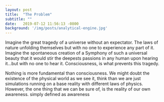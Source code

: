 ```yaml
---
layout: post
title:  "The Problem"
subtitle: ""
date:   2019-07-12 11:56:13 -0800
background: '/img/posts/analytical-engine.jpg'
---
```


Imagine the great tragedy of a universe without an expectator. The laws of nature unfolding themselves but with no one to experience any part of it. Imagine the spontaneous creation of a Symphony of such a universal beauty that it would stir the deepests passions in any human upon hearing it...but with no one to hear it. Consciousness, is what prevents this tragedy. 

Nothing is more fundamental than consciousness. We might doubt the existence of the physical world as we see it, think than we are just simulations running on a base reality with different laws of physics. However, the one thing that we can be sure of, is the reality of our own awareness. 
simply defined as awareness
  
<!-- ### Great Ideas in Theoretical Computer Science

From lecture 1 of Scott Aaronsons's course
:

*"We start with the simplest possible systems, and sets of rules that
we haven’t necessarily confirmed by experiment, but which we just suppose are true, and then ask
what sort of complex systems we can and cannot build."* 

I'm for the first time encountered with the idea that Computer Science is about determining what can and cannot happen, which  *has as much to do with computers as astronomy has to do with telescopes* (Edsger Dijkstra).

It is crucial that we define the machine as having a finite number of states. If the machine had
an infinite number of states, then it could compute absolutely anything, but such an assumption is
physically unrealistic.

In other words, the pigeonhole principle seems obvious to us because we can stand back and
see the larger picture. But a propositional proof system like the ones we saw in the last lecture
can’t do this; it can only reason locally. -->
